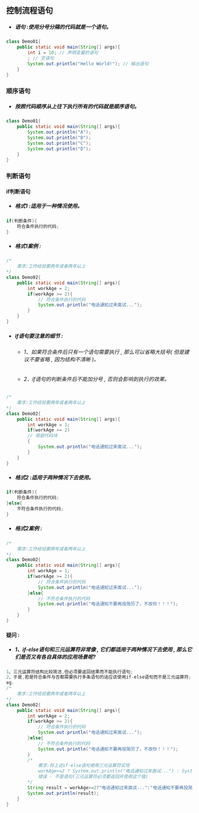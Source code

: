 ## 控制流程语句

* ##### 语句 :使用分号分隔的代码就是一个语句。

```java
class Demo01{
    public static void main(String[] args){
        int i = 10; // 声明变量的语句
        ; // 空语句
        System.out.println("Hello World!"); // 输出语句
    }
}
```

### 顺序语句

* ##### 按照代码顺序从上往下执行所有的代码就是顺序语句。

```java
class Demo01{
    public static void main(String[] args){
        System.out.println("A");
        System.out.println("B");
        System.out.println("C");
        System.out.println("D");
    }
}
```

### 判断语句

#### if判断语句

* ##### 格式1 :适用于一种情况使用。

```java
if(判断条件){
    符合条件执行的代码;
}
```

* ##### 格式1案例 :

```java
/*
    需求:工作经验要两年或者两年以上
*/
class Demo02{
    public static void main(String[] args){
        int workAge = 2;
        if(workAge >= 2){
            // 符合条件执行的代码
            System.out.println("电话通知过来面试...");
        }
    }
}
```

* ##### if语句要注意的细节 :

  * ###### 1、如果符合条件后只有一个语句需要执行 , 那么可以省略大括号\( 但是建议不要省略 , 因为结构不清晰 \)。
  * ###### 2、if语句的判断条件后不能加分号 , 否则会影响到执行的效果。

```java
/*
    需求:工作经验要两年或者两年以上
*/
class Demo02{
    public static void main(String[] args){
        int workAge = 1;
        if(workAge >= 2)
        // 局部代码块
        {
            System.out.println("电话通知过来面试...");
        }
    }
}
```

* ##### 格式2 :适用于两种情况下去使用。

```java
if(判断条件){
    符合条件执行的代码;
}else{
    不符合条件执行的代码;
}
```

* ##### 格式2案例 :

```java
/*
    需求:工作经验要两年或者两年以上
*/
class Demo02{
    public static void main(String[] args){
        int workAge = 1;
        if(workAge >= 2){
            // 符合条件执行的代码
            System.out.println("电话通知过来面试...");
        }else{
            // 不符合条件执行的代码
            System.out.println("电话通知不要再投简历了，不收你！！！");
        }
    }
}
```

#### 疑问 :

* ##### 1、if-else语句和三元运算符非常像 , 它们都适用于两种情况下去使用 , 那么它们是否又有各自具体的应用场景呢?

```java
1、三元运算符结构比较简洁,但必须要返回结果而不能执行语句;
2、于是,若是符合条件与否都需要执行多条语句的话应该使用if-else语句而不是三元运算符;
eg.
/*
	需求:工作经验要两年或者两年以上
*/
class Demo02{
	public static void main(String[] args){
		int workAge = 2;
		if(workAge >= 2){
			// 符合条件执行的代码
			System.out.println("电话通知过来面试...");
		}else{
			// 不符合条件执行的代码
			System.out.println("电话通知不要再投简历了，不收你！！！");
		}
		/*
			需求:将上述if-else语句使用三元运算符实现
			workAge>=2 ? System.out.println("电话通知过来面试...") : System.out.println("电话通知不要再投简历了，不收你！！！");
			错误 - 不是语句(三元运算符必须要返回并使用这个值)
		*/
		String result = workAge>=2?"电话通知过来面试...":"电话通知不要再投简历了，不收你！！！";
		System.out.println(result);
	}
}
```



